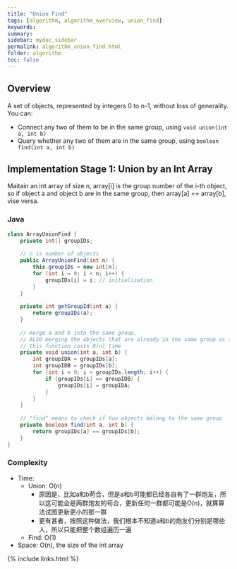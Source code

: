 ```yaml
---
title: "Union Find"
tags: [algorithm, algorithm_overview, union_find]
keywords:
summary:
sidebar: mydoc_sidebar
permalink: algorithm_union_find.html
folder: algorithm
toc: false
---
```


## Overview
A set of objects, represented by integers 0 to n-1, without loss of generality. You can:
* Connect any two of them to be in the same group, using `void union(int a, int b)`
* Query whether any two of them are in the same group, using `boolean find(int a, int b)`

## Implementation Stage 1: Union by an Int Array
Maitain an int array of size n, array[i] is the group number of the i-th object, 
so if object a and object b are in the same group, then array[a] == array[b], vise versa.

### Java
```java
class ArrayUnionFind {
    private int[] groupIDs;
    
    // n is number of objects
    public ArrayUnionFind(int n) {
        this.groupIDs = new int[n];
        for (int i = 0; i < n; i++) {
            groupIDs[i] = i; // initialization
        }
    }
    
    private int getGroupId(int a) {
        return groupIDs(a);
    }
    
    // merge a and b into the same group,
    // ALSO merging the objects that are already in the same group as a or b!!
    // this function costs O(n) time
    private void union(int a, int b) {
        int groupIDA = groupIDs[a];
        int groupIDB = groupIDs[b];
        for (int i = 0; i < groupIDs.length; i++) {
            if (groupIDs[i] == groupIDB) {
                groupIDs[i] = groupIDA;
            }
        }
    }
    
    // "find" means to check if two objects belong to the same group
    private boolean find(int a, int b) {
        return groupIDs[a] == groupIDs[b];
    }
}
```

### Complexity
* Time: 
  * Union: O(n)
    * 原因是，比如a和b苟合，但是a和b可能都已经各自有了一群炮友，所以这可能会是两群炮友的苟合，更新任何一群都可能是O(n)，就算算法试图更新更小的那一群
    * 更有甚者，按照这种做法，我们根本不知道a和b的炮友们分别是哪些人，所以只能把整个数组遍历一遍
  * Find: O(1)
* Space: O(n), the size of the int array


{% include links.html %}
